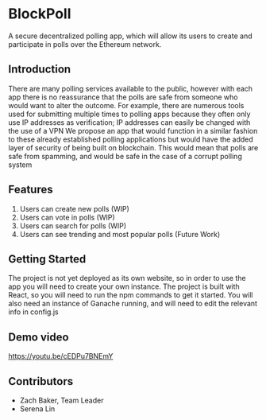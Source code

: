 # BlockPoll
A secure decentralized polling app, which will allow its users to create and participate in polls over the Ethereum network.
## Introduction 
There are many polling services available to the public, however with each app there is no reassurance that the polls are safe from someone who would want to alter the outcome. For example, there are numerous tools used for submitting multiple times to polling apps because they often only use IP addresses as verification; IP addresses can easily be changed with the use of a VPN 
We propose an app that would function in a similar fashion to these already established polling applications but would have the added layer of security of being built on blockchain. This would mean that polls are safe from spamming, and would be safe in the case of a corrupt polling system 
## Features
1. Users can create new polls (WIP)
2. Users can vote in polls (WIP)
3. Users can search for polls (WIP)
4. Users can see trending and most popular polls (Future Work)
## Getting Started 
The project is not yet deployed as its own website, so in order to use the app you will need to create your own instance.
The project is built with React, so you will need to run the npm commands to get it started. You will also need an instance of Ganache running, and will need to edit the relevant info in config.js
## Demo video 
https://youtu.be/cEDPu7BNEmY
## Contributors 
* Zach Baker, Team Leader
* Serena Lin
